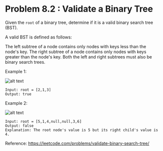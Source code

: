 # Problem 8.2 : Validate a Binary Tree

Given the `root` of a binary tree, determine if it is a valid binary search tree (BST).

A valid BST is defined as follows:

The left subtree of a node contains only nodes with keys less than the node's key.
The right subtree of a node contains only nodes with keys greater than the node's key.
Both the left and right subtrees must also be binary search trees.


Example 1:


![alt text](https://assets.leetcode.com/uploads/2020/12/01/tree1.jpg)

```
Input: root = [2,1,3]
Output: true
```

Example 2:


![alt text](https://assets.leetcode.com/uploads/2020/12/01/tree2.jpg)

```
Input: root = [5,1,4,null,null,3,6]
Output: false
Explanation: The root node's value is 5 but its right child's value is 4.
```

Reference: https://leetcode.com/problems/validate-binary-search-tree/
